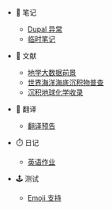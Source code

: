 <!-- - 🔗 说明
  - [介绍](/)
  - [技术](assect/技术说明 " 网站技术说明") -->

- 🔬 笔记

  - [Dupal 异常](Page/Notes/Dupal异常 "关于Dupal异常的笔记")
  - [临时笔记](Page/Notes/test "临时笔记")

- 📑 文献

  - [地学大数据前景](Page/Paper/地学大数据前景 "地学大数据前景")
  - [世界海洋海底沉积物普查](Page/Paper/世界海洋海底沉积物普查 "世界海洋海底沉积物普查")
  - [沉积地球化学收录](Page/Paper/海洋地球化学中的单体同位素 "一些海洋地球化学文献收录")

- 📖 翻译

  - [翻译预告](Page/Books/翻译 "地球化学书籍翻译预告")

- ⏱️ 日记

  - [英语作业](Page/Diary/一篇小日记 "一篇小日记😂")

- 🕹️ 测试
  - [Emoji 支持](Page/Test/Emoji "🤣💓😂")
